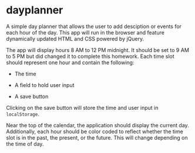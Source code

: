 # dayplanner

A simple day planner that allows the user to add desciption or events for each hour of the day. This app will run in the browser and feature dynamically updated HTML and CSS powered by jQuery.

The app will display hours 8 AM to 12 PM midnight. It should be set to 9 AM to 5 PM but did changed it to complete this homework. Each time slot should represent one hour and contain the following:

* The time

* A field to hold user input

* A save button

Clicking on the save button will store the time and user input in `localStorage`.

Near the top of the calendar, the application should display the current day. Additionally, each hour should be color coded to reflect whether the time slot is in the past, the present, or the future. This will change depending on the time of day.